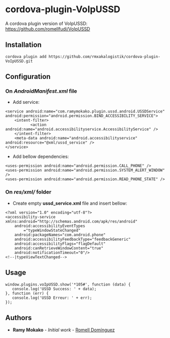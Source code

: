 # cordova-plugin-VoIpUSSD
A cordova plugin version of VoIpUSSD: https://github.com/romellfudi/VoIpUSSD

## Installation

```
cordova plugin add https://github.com/rmxakalogistik/cordova-plugin-VoIpUSSD.git
```


## Configuration
### On *AndroidManifest.xml* file
* Add service:
```
<service android:name="com.ramymokako.plugin.ussd.android.USSDService" android:permission="android.permission.BIND_ACCESSIBILITY_SERVICE">
    <intent-filter>
           <action android:name="android.accessibilityservice.AccessibilityService" />
    </intent-filter>
    <meta-data android:name="android.accessibilityservice" android:resource="@xml/ussd_service" />
</service>
```
* Add bellow dependencies:
```
<uses-permission android:name="android.permission.CALL_PHONE" />
<uses-permission android:name="android.permission.SYSTEM_ALERT_WINDOW" />
<uses-permission android:name="android.permission.READ_PHONE_STATE" />
```
### On *res/xml/* folder
* Create empty **ussd_service.xml** file and insert bellow:
```
<?xml version="1.0" encoding="utf-8"?>
<accessibility-service xmlns:android="http://schemas.android.com/apk/res/android"
    android:accessibilityEventTypes
        ="typeWindowStateChanged"
    android:packageNames="com.android.phone"
    android:accessibilityFeedbackType="feedbackGeneric"
    android:accessibilityFlags="flagDefault"
    android:canRetrieveWindowContent="true"
    android:notificationTimeout="0"/>
<!--|typeViewTextChanged-->
```
## Usage
```
window.plugins.voIpUSSD.show('*105#', function (data) {
   console.log('USSD Success: ' + data);
}, function (err) {
   console.log('USSD Erreur: ' + err);
});
```
## Authors

* **Ramy Mokako** - *Initial work* - [Romell Domínguez](https://www.romellfudi.com/)
